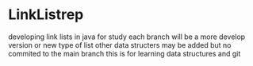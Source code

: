 # LinkListrep
developing link lists in java for study
each branch will be a more develop version or new type of list
other data structers may be added but no commited to the main branch
this is for learning data structures and git
